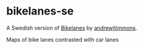 # bikelanes-se
A Swedish version of [Bikelanes](https://github.com/andrewjtimmons/bikelanes) by [andrewjtimmons](https://github.com/andrewjtimmons).

Maps of bike lanes contrasted with car lanes
